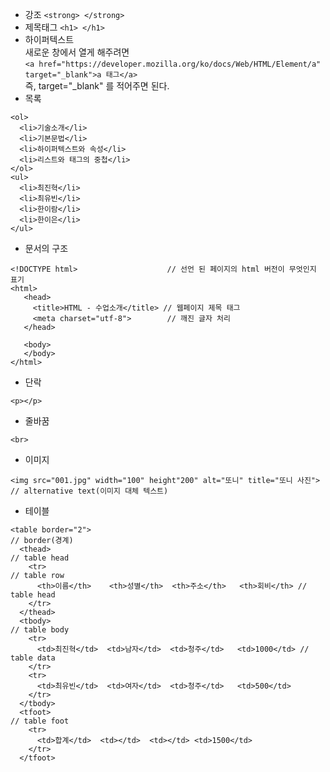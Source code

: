 * 강조 ```<strong> </strong>```
* 제목태그 ```<h1> </h1>```
* 하이퍼텍스트   
  새로운 창에서 열게 해주려면   
```<a href="https://developer.mozilla.org/ko/docs/Web/HTML/Element/a" target="_blank">a 태그</a>```   
즉, target="_blank" 를 적어주면 된다.
* 목록
```
<ol>
  <li>기술소개</li>
  <li>기본문법</li>
  <li>하이퍼텍스트와 속성</li>
  <li>리스트와 태그의 중첩</li>
</ol>
<ul>
  <li>최진혁</li>
  <li>최유빈</li>
  <li>한이람</li>
  <li>한이은</li>
</ul>
```
* 문서의 구조   
```
<!DOCTYPE html>                    // 선언 된 페이지의 html 버전이 무엇인지 표기
<html>
   <head>
     <title>HTML - 수업소개</title> // 웹페이지 제목 태그
     <meta charset="utf-8">        // 깨진 글자 처리
   </head>

   <body>
   </body>
</html>
```
* 단락
```
<p></p>
```
* 줄바꿈
```
<br>
```
* 이미지
```
<img src="001.jpg" width="100" height"200" alt="또니" title="또니 사진"> // alternative text(이미지 대체 텍스트)
```
* 테이블
```
<table border="2">                                                       // border(경계)
  <thead>                                                              // table head
    <tr>                                                             // table row
      <th>이름</th>    <th>성별</th>  <th>주소</th>   <th>회비</th> // table head
    </tr>
  </thead>
  <tbody>                                                              // table body
    <tr>
      <td>최진혁</td>  <td>남자</td>  <td>청주</td>   <td>1000</td> // table data
    </tr>
    <tr>
      <td>최유빈</td>  <td>여자</td>  <td>청주</td>   <td>500</td>
    </tr>
  </tbody>
  <tfoot>                                                              // table foot
    <tr>
      <td>합계</td>  <td></td>  <td></td> <td>1500</td>
    </tr>
  </tfoot>
```
